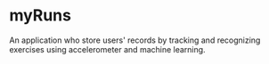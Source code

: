 # myRuns
An application who store users' records by tracking and recognizing exercises using accelerometer and machine learning.
